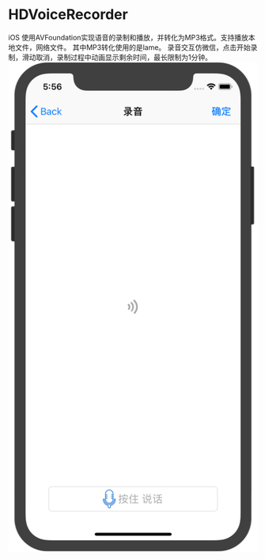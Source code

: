 # HDVoiceRecorder
 iOS 使用AVFoundation实现语音的录制和播放，并转化为MP3格式。支持播放本地文件，网络文件。
 其中MP3转化使用的是lame。
 录音交互仿微信，点击开始录制，滑动取消，录制过程中动画显示剩余时间，最长限制为1分钟。
![Image text](https://github.com/xdrt81y/HDVoiceRecorder/blob/master/HDVoiceRecorder/image-folder/511078DF-2DC7-482E-A6B1-C69C6F6BA4EB.png)

